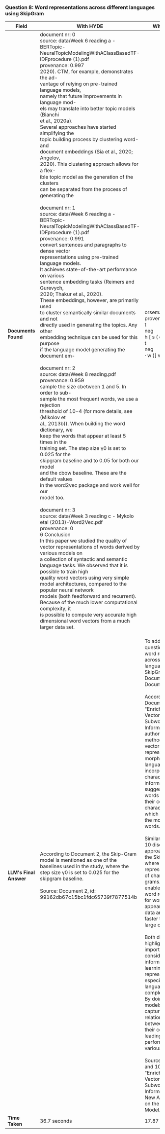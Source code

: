 ### Question 8: Word representations across different languages using SkipGram

| Field                  | With HYDE                                   | Without HYDE                                |
|------------------------|---------------------------------------------|---------------------------------------------|
| **Documents Found**    | document nr: 0 <br> source: data/Week 6 reading a - BERTopic-NeuralTopicModelingWithAClassBasedTF-IDFprocedure (1).pdf <br> provenance: 0.997 <br> 2020). CTM, for example, demonstrates the ad-<br>vantage of relying on pre-trained language models,<br>namely that future improvements in language mod-<br>els may translate into better topic models (Bianchi<br>et al., 2020a).<br>Several approaches have started simplifying the<br>topic building process by clustering word- and<br>document embeddings (Sia et al., 2020; Angelov,<br>2020). This clustering approach allows for a ﬂex-<br>ible topic model as the generation of the clusters<br>can be separated from the process of generating the <br> <br>document nr: 1 <br> source: data/Week 6 reading a - BERTopic-NeuralTopicModelingWithAClassBasedTF-IDFprocedure (1).pdf <br> provenance: 0.991 <br> convert sentences and paragraphs to dense vector<br>representations using pre-trained language models.<br>It achieves state-of-the-art performance on various<br>sentence embedding tasks (Reimers and Gurevych,<br>2020; Thakur et al., 2020).<br>These embeddings, however, are primarily used<br>to cluster semantically similar documents and not<br>directly used in generating the topics. Any other<br>embedding technique can be used for this purpose<br>if the language model generating the document em- <br> <br>document nr: 2 <br> source: data/Week 8 reading.pdf <br> provenance: 0.959 <br> sample the size cbetween 1 and 5. In order to sub-<br>sample the most frequent words, we use a rejection<br>threshold of 10−4 (for more details, see (Mikolov et<br>al., 2013b)). When building the word dictionary, we<br>keep the words that appear at least 5 times in the<br>training set. The step size γ0 is set to 0.025 for the<br>skipgram baseline and to 0.05 for both our model<br>and the cbow baseline. These are the default values<br>in the word2vec package and work well for our<br>model too. <br> <br>document nr: 3 <br> source: data/Week 3 reading c - Mykolo etal (2013)-Word2Vec.pdf <br> provenance: 0 <br> 6 Conclusion<br>In this paper we studied the quality of vector representations of words derived by various models on<br>a collection of syntactic and semantic language tasks. We observed that it is possible to train high<br>quality word vectors using very simple model architectures, compared to the popular neural network<br>models (both feedforward and recurrent). Because of the much lower computational complexity, it<br>is possible to compute very accurate high dimensional word vectors from a much larger data set. <br> <br>                            | orsemantics2024.pdf <br> provenance: 0 <br> t<br>neg<br> h [ s ( c<br>t<br>neg<br>· w )] w (6.39)<b                         |
| **LLM's Final Answer** | According to Document 2, the Skip-Gram model is mentioned as one of the baselines used in the study, where the step size γ0 is set to 0.025 for the skipgram baseline.<br><br>Source: Document 2, id: 99162db67c15bc1fdc65739f7877514b                          | To address the question regarding word representations across different languages using SkipGram, I'll rely on Document 1 and Document 10.<br><br>According to Document 1, titled "Enriching Word Vectors with Subword Information," the authors propose a method to improve vector representations for morphologically rich languages by incorporating character-level information. They suggest representing words as the sum of their constituent character n-grams, which helps capture the morphology of words.<br><br>Similarly, Document 10 discusses a new approach based on the SkipGram model, where each word is represented as a bag of character n-grams. This method enables computing word representations for words that didn't appear in the training data and allows for faster training on large corpora.<br><br>Both documents highlight the importance of considering subword information when learning word representations, especially for languages with complex morphology. By doing so, the models can better capture the relationships between words and their components, leading to improved performance in various NLP tasks.<br><br>Source: Documents 1 and 10, specifically "Enriching Word Vectors with Subword Information" and "A New Approach Based on the Skipgram Model."                       |
| **Time Taken**         | 36.7 seconds                            | 17.87 seconds                         |

